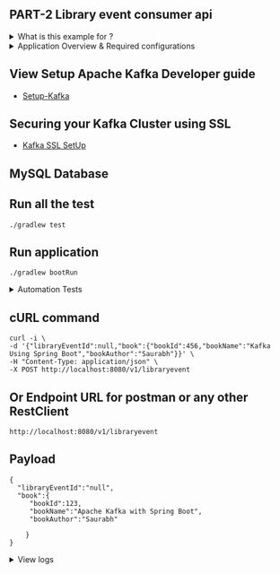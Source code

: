 ## PART-2 Library event consumer api

<details><summary>What is this example for ?</summary>

#### Apache Kafka Consumer API for sending message to a kafka topic by following ways:
- Reading message from the kafka topic `library-events` using the object of `ConsumerRecord<Integer, String>`.<br/> 
  Please refer the consumer class - [LibraryEventConsumer.java](https://github.com/saurabhshcs/apache-kafka-learning/blob/main/library-event-consumer-api/src/main/java/com/techsharezone/libraryeventconsumerapi/consumer/LibraryEventConsumer.java)
</details>

<details><summary>Application Overview & Required configurations </summary>
	
- This application is developed for consuming the apache kafka messages based on the the certain or specific events.
- This repository has the complete code related to kafka producers/consumers using spring boot.
- I have used 3 Apache Kafka clusters and 3 replicas in this example. 
- Please see following server.properties

#### Config files in `{KAFKA_HOME}/config/`
```
-rw-r--r--   1 saurabhshcs  admin  6864 19 Feb 23:40 server-1.properties
-rw-r--r--   1 saurabhshcs  admin  6864 19 Feb 23:41 server-2.properties
-rw-r--r--   1 saurabhshcs  admin  6863 17 Feb 22:57 server.properties
```
#### Application configurations in aplication.yaml for auto configurations

```
spring:
  profiles:
    active: local
server:
  port: 8081

---
spring:
  profiles: local
  kafka:
    consumer:
      bootstrap-servers: localhost:9092,localhost:9093,localhost:9094
      key-deserializer: org.apache.kafka.common.serialization.IntegerDeserializer
      value-deserializer: org.apache.kafka.common.serialization.StringDeserializer
      group-id: library-events-listener-group

```
</details>

## View Setup Apache Kafka Developer guide

- [Setup-Kafka](https://github.com/saurabhshcs/apache-kafka-developer-guide/blob/main/README.md)

## Securing your Kafka Cluster using SSL

- [Kafka SSL SetUp](https://github.com/saurabhshcs/apache-kafka-developer-guide/blob/main/Kafka_Security_config.md)

## MySQL Database

## Run all the test 

`
./gradlew test
`

## Run application
`
./gradlew bootRun
`

<details><summary>Automation Tests</summary>
<details> <summary>Integration Tests </summary>

#### LibraryEventControllerIntegrationTest

```
./gradlew clean test

> Task :test
2021-03-02 00:56:40.670  INFO 52992 --- [extShutdownHook] o.s.s.concurrent.ThreadPoolTaskExecutor  : Shutting down ExecutorService 'applicationTaskExecutor'
2021-03-02 00:56:40.671  INFO 52992 --- [extShutdownHook] o.a.k.clients.producer.KafkaProducer     : [Producer clientId=producer-1] Closing the Kafka producer with timeoutMillis = 30000 ms.

BUILD SUCCESSFUL in 16s
5 actionable tasks: 5 executed
SAURABHs-MacBook-Pro:library-producer-api saurabhsharma$ 

```
</details>
<details><summary>Unit Tests</summary>

#### LibraryEventControllerTest

```
./gradlew clean test

> Task :test
2021-03-02 00:56:40.670  INFO 52992 --- [extShutdownHook] o.s.s.concurrent.ThreadPoolTaskExecutor  : Shutting down ExecutorService 'applicationTaskExecutor'
2021-03-02 00:56:40.671  INFO 52992 --- [extShutdownHook] o.a.k.clients.producer.KafkaProducer     : [Producer clientId=producer-1] Closing the Kafka producer with timeoutMillis = 30000 ms.

BUILD SUCCESSFUL in 16s
5 actionable tasks: 5 executed
SAURABHs-MacBook-Pro:library-producer-api saurabhsharma$ 

```
</details>
</details>

## cURL command

```
curl -i \
-d '{"libraryEventId":null,"book":{"bookId":456,"bookName":"Kafka Using Spring Boot","bookAuthor":"Saurabh"}}' \
-H "Content-Type: application/json" \
-X POST http://localhost:8080/v1/libraryevent
```

## Or Endpoint URL for postman or any other RestClient

```
http://localhost:8080/v1/libraryevent
````
## Payload

```
{
  "libraryEventId":"null",
  "book":{
	 "bookId":123,
	 "bookName":"Apache Kafka with Spring Boot",
	 "bookAuthor":"Saurabh"

	}
} 
```

<details><summary>View logs</summary>
<p>

#### Console Logs -01
```
2021-03-03 23:22:58.003  INFO 72860 --- [ntainer#0-0-C-1] o.s.k.l.KafkaMessageListenerContainer    : library-events-listener-group: partitions assigned: [library-events-04-0]
Consumer Record--- {}ConsumerRecord(topic = library-events-04, partition = 0, leaderEpoch = 0, offset = 0, CreateTime = 1614813844613, serialized key size = -1, serialized value size = 93, headers = RecordHeaders(headers = [], isReadOnly = false), key = null, value = {"libraryEventId":null,"book":{"id":null,"name":null,"author":null},"libraryEventType":"NEW"})
Consumer Record--- {}ConsumerRecord(topic = library-events-04, partition = 0, leaderEpoch = 0, offset = 1, CreateTime = 1614813845663, serialized key size = -1, serialized value size = 93, headers = RecordHeaders(headers = [], isReadOnly = false), key = null, value = {"libraryEventId":null,"book":{"id":null,"name":null,"author":null},"libraryEventType":"NEW"})

```
## View the topic in kafka broker using following cmd

`./kafka-topics --zookeeper localhost:2181 --list`

#### List of the topics
```
__consumer_offsets
library-events
```

#### View the messages for the topic `library-event`
`
kafka-console-consumer.sh --bootstrap-server localhost:9092 --topic library-events  --from-beginning
`

## Happy Learning!!!


[Linkedin](https://www.linkedin.com/in/saurabhshcs/) | Like & Subscribe my channel - [YouTube](https://www.youtube.com/channel/UCSQqjPw7_tfx1Ie4yYHbcxQ?pbjreload=102) | Follow me @ [StackOverFlow](https://stackoverflow.com/users/10719720/saurabhshcs?tab=profile)
